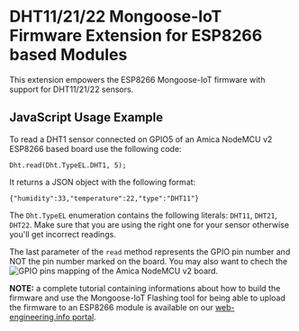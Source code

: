 # DHT11/21/22 Mongoose-IoT Firmware Extension for ESP8266 based Modules
This extension empowers the ESP8266 Mongoose-IoT firmware with support for DHT11/21/22 sensors.

## JavaScript Usage Example
To read a DHT1 sensor connected on GPIO5 of an Amica NodeMCU v2 ESP8266 based board use the following code:
```
Dht.read(Dht.TypeEL.DHT1, 5);
```
It returns a JSON object with the following format:
```
{"humidity":33,"temperature":22,"type":"DHT11"}
```
The `Dht.TypeEL` enumeration contains the following literals: `DHT11`, `DHT21`, `DHT22`. Make sure that you are using the right one for your sensor otherwise you'll get incorrect readings.

The last parameter of the `read` method represents the GPIO pin number and NOT the pin number marked on the board. 
You may also want to chech the ![GPIO pins mapping of the Amica NodeMCU v2 board](https://github.com/dimircea/MongooseIoT-Extensions/branch/path/to/img.png).


**NOTE:** a complete tutorial containing informations about how to build the firmware and use the Mongoose-IoT Flashing tool for being able to upload the firmware to an ESP8266 module 
is available on our [web-engineering.info portal](http://web-engineering.info/node/65).
